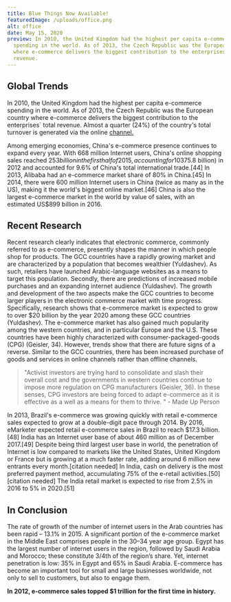```yaml
---
title: Blue Things Now Available!
featuredImage: /uploads/office.png
alt: office
date: May 15, 2020
preview: In 2010, the United Kingdom had the highest per capita e-commerce
  spending in the world. As of 2013, the Czech Republic was the European country
  where e-commerce delivers the biggest contribution to the enterprises´ total
  revenue.
---
```


## **Global Trends**

In 2010, the United Kingdom had the highest per capita e-commerce spending in the world. As of 2013, the Czech Republic was the European country where e-commerce delivers the biggest contribution to the enterprises´ total revenue. Almost a quarter (24%) of the country's total turnover is generated via the online [channel.](https://www.google.com)

Among emerging economies, China's e-commerce presence continues to expand every year. With 668 million Internet users, China's online shopping sales reached $253 billion in the first half of 2015, accounting for 10% of total Chinese consumer retail sales in that period.\[42] The Chinese retailers have been able to help consumers feel more comfortable shopping online.\[43] e-commerce transactions between China and other countries increased 32% to 2.3 trillion yuan ($375.8 billion) in 2012 and accounted for 9.6% of China's total international trade.\[44] In 2013, Alibaba had an e-commerce market share of 80% in China.\[45] In 2014, there were 600 million Internet users in China (twice as many as in the US), making it the world's biggest online market.\[46] China is also the largest e-commerce market in the world by value of sales, with an estimated US\$899 billion in 2016.

## **Recent Research**

Recent research clearly indicates that electronic commerce, commonly referred to as e-commerce, presently shapes the manner in which people shop for products. The GCC countries have a rapidly growing market and are characterized by a population that becomes wealthier (Yuldashev). As such, retailers have launched Arabic-language websites as a means to target this population. Secondly, there are predictions of increased mobile purchases and an expanding internet audience (Yuldashev). The growth and development of the two aspects make the GCC countries to become larger players in the electronic commerce market with time progress. Specifically, research shows that e-commerce market is expected to grow to over \$20 billion by the year 2020 among these GCC countries (Yuldashev). The e-commerce market has also gained much popularity among the western countries, and in particular Europe and the U.S. These countries have been highly characterized with consumer-packaged-goods (CPG) (Geisler, 34). However, trends show that there are future signs of a reverse. Similar to the GCC countries, there has been increased purchase of goods and services in online channels rather than offline channels.

> "Activist investors are trying hard to consolidate and slash their overall cost and the governments in western countries continue to impose more regulation on CPG manufacturers (Geisler, 36). In these senses, CPG investors are being forced to adapt e-commerce as it is effective as a well as a means for them to thrive.
> " - Made Up Person

In 2013, Brazil's e-commerce was growing quickly with retail e-commerce sales expected to grow at a double-digit pace through 2014. By 2016, eMarketer expected retail e-commerce sales in Brazil to reach \$17.3 billion.\[48] India has an Internet user base of about 460 million as of December 2017.\[49] Despite being third largest user base in world, the penetration of Internet is low compared to markets like the United States, United Kingdom or France but is growing at a much faster rate, adding around 6 million new entrants every month.\[citation needed] In India, cash on delivery is the most preferred payment method, accumulating 75% of the e-retail activities.\[50]\[citation needed] The India retail market is expected to rise from 2.5% in 2016 to 5% in 2020.\[51]

## **In Conclusion**

The rate of growth of the number of internet users in the Arab countries has been rapid – 13.1% in 2015. A significant portion of the e-commerce market in the Middle East comprises people in the 30–34 year age group. Egypt has the largest number of internet users in the region, followed by Saudi Arabia and Morocco; these constitute 3/4th of the region’s share. Yet, internet penetration is low: 35% in Egypt and 65% in Saudi Arabia. E-commerce has become an important tool for small and large businesses worldwide, not only to sell to customers, but also to engage them.

**In 2012, e-commerce sales topped \$1 trillion for the first time in history.**
